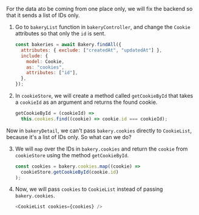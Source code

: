 For the data ato be coming from one place only, we will fix the backend so that it sends a list of IDs only.

1. Go to `bakeryList` function in `bakeryController`, and change the `Cookie` attributes so that only the `id` is sent.

   ```javascript
   const bakeries = await Bakery.findAll({
     attributes: { exclude: ["createdAt", "updatedAt"] },
     include: {
       model: Cookie,
       as: "cookies",
       attributes: ["id"],
     },
   });
   ```

2. In `cookieStore`, we will create a method called `getCookieById` that takes a `cookieId` as an argument and returns the found cookie.

   ```javascript
   getCookieById = (cookieId) =>
     this.cookies.find((cookie) => cookie.id === cookieId);
   ```

Now in `bakeryDetail`, we can't pass `bakery.cookies` directly to `CookieList`, because it's a list of IDs only. So what can we do?

3. We will `map` over the IDs in `bakery.cookies` and return the `cookie` from `cookieStore` using the method `getCookieById`.

   ```javascript
   const cookies = bakery.cookies.map((cookie) =>
     cookieStore.getCookieById(cookie.id)
   );
   ```

4. Now, we will pass `cookies` to `CookieList` instead of passing `bakery.cookies`.

   ```javascript
   <CookieList cookies={cookies} />
   ```
